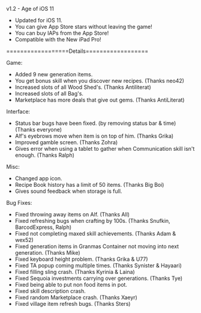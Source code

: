 v1.2 - Age of iOS 11

- Updated for iOS 11.  
- You can give App Store stars without leaving the game!  
- You can buy IAPs from the App Store!  
- Compatible with the New iPad Pro!  

==================Details==================

Game:

- Added 9 new generation items.  
- You get bonus skill when you discover new recipes. (Thanks neo42)  
- Increased slots of all Wood Shed's. (Thanks Antiliterat)  
- Increased slots of all Bag's.  
- Marketplace has more deals that give out gems. (Thanks AntiLiterat)  

Interface:

- Status bar bugs have been fixed. (by removing status bar & time) (Thanks everyone)  
- Alf's eyebrows move when item is on top of him. (Thanks Grika)  
- Improved gamble screen. (Thanks Zohra)  
- Gives error when using a tablet to gather when Communication skill isn't enough. (Thanks Ralph)  

Misc:

- Changed app icon.  
- Recipe Book history has a limit of 50 items. (Thanks Big Boi)  
- Gives sound feedback when storage is full.  

Bug Fixes:

- Fixed throwing away items on Alf. (Thanks All)  
- Fixed refreshing bugs when crafting by 100s. (Thanks Snufkin, BarcodExpress, Ralph)  
- Fixed not completing maxed skill achievements. (Thanks Adam & wex52)  
- Fixed generation items in Granmas Container not moving into next generation. (Thanks Mike)  
- Fixed keyboard height problem. (Thanks Grika & U77)  
- Fixed TA popup coming multiple times. (Thanks Synister & Hayaari)  
- Fixed filling sling crash. (Thanks Kyrinia & Laina)  
- Fixed Sequoia investments carrying over generations. (Thanks Tye)  
- Fixed being able to put non food items in pot.  
- Fixed skill description crash.  
- Fixed random Marketplace crash. (Thanks Xaeyr)  
- Fixed village item refresh bugs. (Thanks Sters)  

